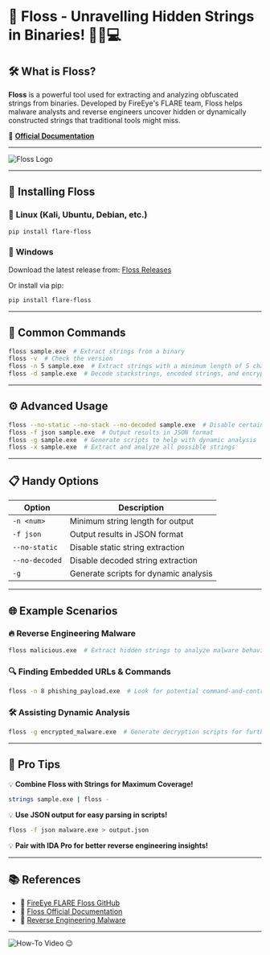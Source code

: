 # 🦷 Floss - Unravelling Hidden Strings in Binaries! 🏴‍☠️💻


## 🛠 What is Floss?

**Floss** is a powerful tool used for extracting and analyzing obfuscated strings from binaries. Developed by FireEye's FLARE team, Floss helps malware analysts and reverse engineers uncover hidden or dynamically constructed strings that traditional tools might miss. 

🔗 **[Official Documentation](https://github.com/mandiant/flare-floss)**

---

![Floss Logo](https://github.com/mandiant/flare-floss/raw/master/docs/floss-logo.png)

---

## 🚀 Installing Floss

### 🔹 **Linux (Kali, Ubuntu, Debian, etc.)**
```sh
pip install flare-floss
```

### 🔹 **Windows**
Download the latest release from: [Floss Releases](https://github.com/mandiant/flare-floss/releases)

Or install via pip:
```powershell
pip install flare-floss
```

---

## 🧰 Common Commands

```sh
floss sample.exe  # Extract strings from a binary
floss -v  # Check the version
floss -n 5 sample.exe  # Extract strings with a minimum length of 5 characters
floss -d sample.exe  # Decode stackstrings, encoded strings, and encrypted strings
```

---

## ⚙️ Advanced Usage

```sh
floss --no-static --no-stack --no-decoded sample.exe  # Disable certain extraction methods
floss -f json sample.exe  # Output results in JSON format
floss -g sample.exe  # Generate scripts to help with dynamic analysis
floss -x sample.exe  # Extract and analyze all possible strings
```

---

## 📋 Handy Options

| Option       | Description                                      |
|-------------|------------------------------------------------|
| `-n <num>`  | Minimum string length for output              |
| `-f json`   | Output results in JSON format                 |
| `--no-static` | Disable static string extraction            |
| `--no-decoded` | Disable decoded string extraction         |
| `-g`        | Generate scripts for dynamic analysis         |

---

## 🌐 Example Scenarios

### 🔥 Reverse Engineering Malware
```sh
floss malicious.exe  # Extract hidden strings to analyze malware behavior
```

### 🔍 Finding Embedded URLs & Commands
```sh
floss -n 8 phishing_payload.exe  # Look for potential command-and-control URLs
```

### 🛠 Assisting Dynamic Analysis
```sh
floss -g encrypted_malware.exe  # Generate decryption scripts for further investigation
```

---

## 🚀 Pro Tips

💡 **Combine Floss with Strings for Maximum Coverage!**
```sh
strings sample.exe | floss -
```
💡 **Use JSON output for easy parsing in scripts!**
```sh
floss -f json malware.exe > output.json
```
💡 **Pair with IDA Pro for better reverse engineering insights!**

---

## 📚 References

- 🔗 [FireEye FLARE Floss GitHub](https://github.com/mandiant/flare-floss)
- 🔗 [Floss Official Documentation](https://github.com/mandiant/flare-floss/blob/master/doc/README.md)
- 🔗 [Reverse Engineering Malware](https://malware.re)

---

![How-To Video](https://www.youtube.com/watch?v=dQw4w9WgXcQ) 😉

